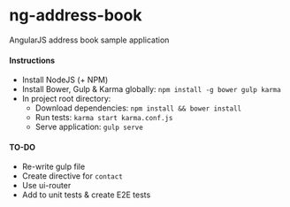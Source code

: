 # ng-address-book
AngularJS address book sample application

#### Instructions
+ Install NodeJS (+ NPM) 
+ Install Bower, Gulp & Karma globally: `npm install -g bower gulp karma`
+ In project root directory:
  - Download dependencies: `npm install && bower install` 
  - Run tests: `karma start karma.conf.js`
  - Serve application: `gulp serve`

#### TO-DO
+ Re-write gulp file
+ Create directive for `contact`
+ Use ui-router
+ Add to unit tests & create E2E tests



